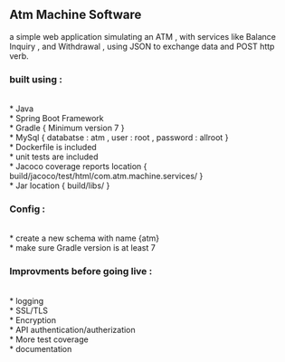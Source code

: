 <h2> Atm Machine Software </h2>
a simple web application simulating an ATM , with services like Balance Inquiry , and Withdrawal , using JSON to exchange data
and POST http verb.

<h3>built using :</h3></br>
 * Java </br>
 * Spring Boot Framework </br>
 * Gradle { Minimum version 7 } </br>
 * MySql { databatse : atm , user : root , password : allroot } </br>
 * Dockerfile is included </br>
 * unit tests are included </br>
 * Jacoco coverage reports location { build/jacoco/test/html/com.atm.machine.services/ } </br>
 * Jar location { build/libs/ } </br>


<h3> Config : </h3></br>
 * create a new schema with name {atm} </br>
 * make sure Gradle version is at least 7 </br>

<h3> Improvments before going live : </h3></br>
 * logging </br>
 * SSL/TLS </br>
 * Encryption </br>
 * API authentication/autherization </br>
 * More test coverage </br>
 * documentation


